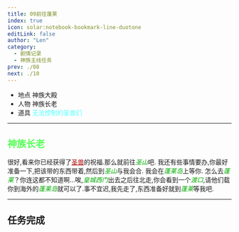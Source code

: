 ```yaml
---
title: 09前往蓬莱
index: true
icon: solar:notebook-bookmark-line-duotone
editLink: false
author: "Len"
category:
  - 剧情记录
  - 神族主线任务
prev: ./08
next: ./10
---
```


- 地点 神族大殿
- 人物 神族长老
- 道具 <span style="color: #55FFFF;">无法控制的圣兽们</span>

------

## <span style="color:#55FF55;font-weight:bold;">神族长老</span>

很好,看来你已经获得了<span style="color: #AA0000;"><span style="text-decoration: underline;">圣兽</span></span>的祝福.那么就前往<span style="color: #00AA00;"><span style="font-style: italic;">圣山</span></span>吧.
我还有些事情要办,你最好准备一下,把该带的东西带着,然后到<span style="color: #00AA00;"><span style="font-style: italic;">圣山</span></span>与我会合.
我会在<span style="color: #00AA00;"><span style="font-style: italic;">蓬莱岛</span></span>上等你.
怎么去<span style="color: #00AA00;"><span style="font-style: italic;">蓬莱</span></span>？你连这都不知道啊…唉,<span style="color: #00AA00;"><span style="font-style: italic;">皇城西门</span></span>出去之后往北走,你会看到一个<span style="color: #00AA00;"><span style="font-style: italic;">渡口</span></span>,请他们载你到海外的<span style="color: #00AA00;"><span style="font-style: italic;">蓬莱岛</span></span>就可以了.事不宜迟,我先走了,东西准备好就到<span style="color: #00AA00;"><span style="font-style: italic;">蓬莱</span></span>等我吧.

------

## 任务完成

